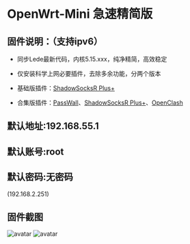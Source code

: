 # OpenWrt-Mini  急速精简版
## 固件说明：（支持ipv6）

 - 同步Lede最新代码，内核5.15.xxx，纯净精简，高效稳定

 - 仅安装科学上网必要插件，去除多余功能，分两个版本

 - 基础版插件：[ShadowSocksR Plus+](https://github.com/fw876/helloworld.git)

 - 合集版插件：[PassWall](https://github.com/xiaorouji/openwrt-passwall.git)、[ShadowSocksR Plus+](https://github.com/fw876/helloworld.git)、[OpenClash](https://github.com/vernesong/OpenClash.git.git)

## 默认地址:192.168.55.1
## 默认账号:root
## 默认密码:无密码

(192.168.2.251)


## 固件截图

![avatar](https://github.com/Bigdog-007/OpenWrt-Mini/blob/main/jpg/OpenWrt-1.jpg)
![avatar](https://github.com/Bigdog-007/OpenWrt-Mini/blob/main/jpg/OpenWrt-2.jpg)

